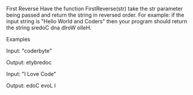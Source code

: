 First Reverse
Have the function FirstReverse(str) take the str parameter being passed and return the string in reversed order. For example: if the input string is "Hello World and Coders" then your program should return the string sredoC dna dlroW olleH.

Examples

Input: "coderbyte"

Output: etybredoc

Input: "I Love Code"

Output: edoC evoL I
